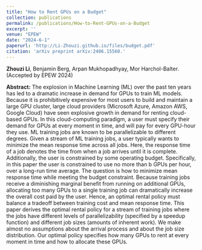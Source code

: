 ```yaml
---
title: "How to Rent GPUs on a Budget"
collection: publications
permalink: /publications/How-to-Rent-GPUs-on-a-Budget
excerpt: ''
venue: "EPEW"
date: "2024-6-1"
paperurl: 'http://Li-Zhouzi.github.io/files/budget.pdf'
citation: 'arXiv preprint arXiv:2406.15560.'
---
```

**Zhouzi Li**, Benjamin Berg, Arpan Mukhopadhyay, Mor Harchol-Balter. (Accepted by EPEW 2024)

**Abstract:** The explosion in Machine Learning (ML) over the past ten years has led to a dramatic increase in demand for GPUs to train ML models. Because it is prohibitively expensive for most users to build and maintain a large GPU cluster, large cloud providers (Microsoft Azure, Amazon AWS, Google Cloud) have seen explosive growth in demand for renting cloud-based GPUs. In this cloud-computing paradigm, a user must specify their demand for GPUs at every moment in time, and will pay for every GPU-hour they use. ML training jobs are known to be parallelizable to different degrees. Given a stream of ML training jobs, a user typically wants to minimize the mean response time across all jobs. Here, the response time of a job denotes the time from when a job arrives until it is complete. Additionally, the user is constrained by some operating budget. Specifically, in this paper the user is constrained to use no more than b GPUs per hour, over a long-run time average. The question is how to minimize mean response time while meeting the budget constraint. Because training jobs receive a diminishing marginal benefit from running on additional GPUs, allocating too many GPUs to a single training job can dramatically increase the overall cost paid by the user. Hence, an optimal rental policy must balance a tradeoff between training cost and mean response time. This paper derives the optimal rental policy for a stream of training jobs where the jobs have different levels of parallelizability (specified by a speedup function) and different job sizes (amounts of inherent work). We make almost no assumptions about the arrival process and about the job size distribution. Our optimal policy specifies how many GPUs to rent at every moment in time and how to allocate these GPUs.